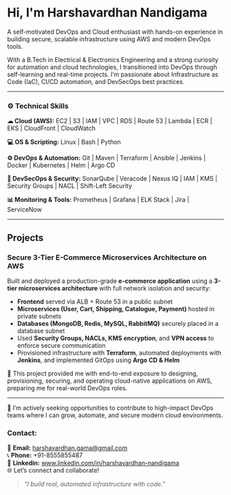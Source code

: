 # Hi, I'm Harshavardhan Nandigama
A self-motivated DevOps and Cloud enthusiast with hands-on experience in building secure, scalable infrastructure using AWS and modern DevOps tools.

With a B.Tech in Electrical & Electronics Engineering and a strong curiosity for automation and cloud technologies, I transitioned into DevOps through self-learning and real-time projects. I’m passionate about Infrastructure as Code (IaC), CI/CD automation, and DevSecOps best practices.

---

### ⚙️ Technical Skills

**☁ Cloud (AWS):** EC2 | S3 | IAM | VPC | RDS | Route 53 | Lambda | ECR | EKS | CloudFront | CloudWatch  

**💻 OS & Scripting:** Linux | Bash | Python  

**⚙️ DevOps & Automation:** Git | Maven | Terraform | Ansible | Jenkins | Docker | Kubernetes | Helm | Argo CD 

**🔐 DevSecOps & Security:** SonarQube | Veracode | Nexus IQ | IAM | KMS | Security Groups | NACL | Shift-Left Security 

**📊 Monitoring & Tools:** Prometheus | Grafana | ELK Stack | Jira | ServiceNow

---

##  Projects

### Secure 3-Tier E-Commerce Microservices Architecture on AWS

Built and deployed a production-grade **e-commerce application** using a **3-tier microservices architecture** with full network isolation and security:
- **Frontend** served via ALB + Route 53 in a public subnet
- **Microservices (User, Cart, Shipping, Catalogue, Payment)** hosted in private subnets
- **Databases (MongoDB, Redis, MySQL, RabbitMQ)** securely placed in a database subnet
- Used **Security Groups, NACLs, KMS encryption**, and **VPN access** to enforce secure communication
- Provisioned infrastructure with **Terraform**, automated deployments with **Jenkins**, and implemented GitOps using **Argo CD & Helm**
  
📌 This project provided me with end-to-end exposure to designing, provisioning, securing, and operating cloud-native applications on AWS, preparing me for real-world DevOps roles.

---

📩 I’m actively seeking opportunities to contribute to high-impact DevOps teams where I can grow, automate, and secure modern cloud environments.

### Contact:

📧 **Email:** harshavardhan.gama@gmail.com  
📞 **Phone:** +91-8555855487  
🔗 **Linkedin:** www.linkedin.com/in/harshavardhan-nandigama  
🌐 Let’s connect and collaborate!


> *“I build real, automated infrastructure with code.”*
